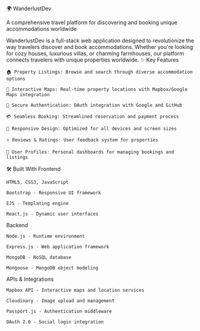 🌍 WanderlustDev

A comprehensive travel platform for discovering and booking unique accommodations worldwide


WanderlustDev is a full-stack web application designed to revolutionize the way travelers discover and book accommodations. Whether you're looking for cozy houses, luxurious villas, or charming farmhouses, our platform connects travelers with unique properties worldwide.
✨ Key Features

    🏠 Property Listings: Browse and search through diverse accommodation options

    📍 Interactive Maps: Real-time property locations with Mapbox/Google Maps integration

    🔐 Secure Authentication: OAuth integration with Google and GitHub

    💳 Seamless Booking: Streamlined reservation and payment process

    📱 Responsive Design: Optimized for all devices and screen sizes

    ⭐ Reviews & Ratings: User feedback system for properties

    👤 User Profiles: Personal dashboards for managing bookings and listings

🛠️ Built With
Frontend

    HTML5, CSS3, JavaScript

    Bootstrap - Responsive UI framework

    EJS - Templating engine

    React.js - Dynamic user interfaces

Backend

    Node.js - Runtime environment

    Express.js - Web application framework

    MongoDB - NoSQL database

    Mongoose - MongoDB object modeling

APIs & Integrations

    Mapbox API - Interactive maps and location services

    Cloudinary - Image upload and management

    Passport.js - Authentication middleware

    OAuth 2.0 - Social login integration
